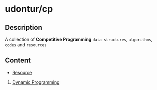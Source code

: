 # udontur/cp
## Description
A collection of **Competitive Programming** `data structures`, `algorithms`, `codes` and `resources`
## Content
* [Resource](*Resource)
1. [Dynamic Programming](DP)
